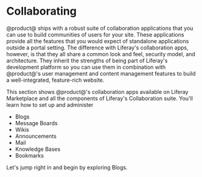 # Collaborating [](id=collaborating)

@product@ ships with a robust suite of collaboration applications that you
can use to build communities of users for your site. These applications provide
all the features that you would expect of standalone applications outside a
portal setting. The difference with Liferay's collaboration apps, however, is
that they all share a common look and feel, security model, and architecture.
They inherit the strengths of being part of Liferay's development platform so
you can use them in combination with @product@'s user management and
content management features to build a well-integrated, feature-rich website.

This section shows @product@'s collaboration apps available on Liferay
Marketplace and all the components of Liferay's Collaboration suite. You'll
learn how to set up and administer

-   Blogs
-   Message Boards
-   Wikis
-   Announcements
-   Mail
-   Knowledge Bases
-   Bookmarks

Let's jump right in and begin by exploring Blogs.
